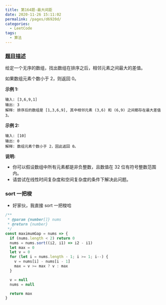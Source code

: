 ```yaml
---
title: 第164题-最大间距
date: 2020-11-26 15:11:02
permalink: /pages/d6920d/
categories:
  - LeetCode
tags:
  - 算法
---
```


### [题目描述](https://leetcode-cn.com/problems/maximum-gap/)

给定一个无序的数组，找出数组在排序之后，相邻元素之间最大的差值。

如果数组元素个数小于 2，则返回 0。

**示例 1:**

```
输入: [3,6,9,1]
输出: 3
解释: 排序后的数组是 [1,3,6,9], 其中相邻元素 (3,6) 和 (6,9) 之间都存在最大差值 3。
```

<!-- more -->

**示例 2:**

```
输入: [10]
输出: 0
解释: 数组元素个数小于 2，因此返回 0。
```

**说明:**

- 你可以假设数组中所有元素都是非负整数，且数值在 32 位有符号整数范围内。
- 请尝试在线性时间复杂度和空间复杂度的条件下解决此问题。

### sort 一把梭

- 好家伙，我直接 sort 一把梭哈

```JavaScript
/**
 * @param {number[]} nums
 * @return {number}
 */
const maximumGap = nums => {
  if (nums.length < 2) return 0
  nums = nums.sort((i2, i1) => i2 - i1)
  let max = 0
  let v = 0
  for (let i = nums.length - 1; i >= 1; i--) {
    v = nums[i] - nums[i - 1]
    max = v >= max ? v : max
  }

  v = null
  nums = null

  return max
}
```

<DynamicImportPhotoSwipe style="width: 550px;"
  :items="[{src: 'https://cdn.jsdelivr.net/gh/xiaojun996/CDN/images/leetcode/maximum-gap.png',thumbnail: 'https://cdn.jsdelivr.net/gh/xiaojun996/CDN/images/leetcode/maximum-gap.png',w: 550,h: 100}]"
/>
